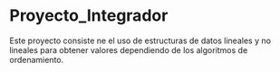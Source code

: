 # Proyecto_Integrador
Este proyecto consiste ne el uso de estructuras de datos lineales y no lineales para obtener valores dependiendo de los algoritmos de ordenamiento.
